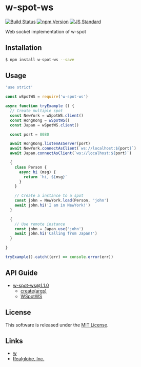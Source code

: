 w-spot-ws
==========

<!---
This file is generated by ape-tmpl. Do not update manually.
--->

<!-- Badge Start -->
<a name="badges"></a>

[![Build Status][bd_travis_shield_url]][bd_travis_url]
[![npm Version][bd_npm_shield_url]][bd_npm_url]
[![JS Standard][bd_standard_shield_url]][bd_standard_url]

[bd_repo_url]: https://github.com/realglobe-Inc/w-spot-ws
[bd_travis_url]: http://travis-ci.org/realglobe-Inc/w-spot-ws
[bd_travis_shield_url]: http://img.shields.io/travis/realglobe-Inc/w-spot-ws.svg?style=flat
[bd_travis_com_url]: http://travis-ci.com/realglobe-Inc/w-spot-ws
[bd_travis_com_shield_url]: https://api.travis-ci.com/realglobe-Inc/w-spot-ws.svg?token=
[bd_license_url]: https://github.com/realglobe-Inc/w-spot-ws/blob/master/LICENSE
[bd_codeclimate_url]: http://codeclimate.com/github/realglobe-Inc/w-spot-ws
[bd_codeclimate_shield_url]: http://img.shields.io/codeclimate/github/realglobe-Inc/w-spot-ws.svg?style=flat
[bd_codeclimate_coverage_shield_url]: http://img.shields.io/codeclimate/coverage/github/realglobe-Inc/w-spot-ws.svg?style=flat
[bd_gemnasium_url]: https://gemnasium.com/realglobe-Inc/w-spot-ws
[bd_gemnasium_shield_url]: https://gemnasium.com/realglobe-Inc/w-spot-ws.svg
[bd_npm_url]: http://www.npmjs.org/package/w-spot-ws
[bd_npm_shield_url]: http://img.shields.io/npm/v/w-spot-ws.svg?style=flat
[bd_standard_url]: http://standardjs.com/
[bd_standard_shield_url]: https://img.shields.io/badge/code%20style-standard-brightgreen.svg

<!-- Badge End -->


<!-- Description Start -->
<a name="description"></a>

Web socket implementation of w-spot

<!-- Description End -->


<!-- Overview Start -->
<a name="overview"></a>



<!-- Overview End -->


<!-- Sections Start -->
<a name="sections"></a>

<!-- Section from "doc/guides/01.Installation.md.hbs" Start -->

<a name="section-doc-guides-01-installation-md"></a>

Installation
-----

```bash
$ npm install w-spot-ws --save
```


<!-- Section from "doc/guides/01.Installation.md.hbs" End -->

<!-- Section from "doc/guides/02.Usage.md.hbs" Start -->

<a name="section-doc-guides-02-usage-md"></a>

Usage
---------

```javascript
'use strict'

const wSpotWS = require('w-spot-ws')

async function tryExample () {
  // Create multiple spot
  const NewYork = wSpotWS.client()
  const HongKong = wSpotWS()
  const Japan = wSpotWS.client()

  const port = 8080

  await HongKong.listenAsServer(port)
  await NewYork.connectAsClient(`ws://localhost:${port}`)
  await Japan.connectAsClient(`ws://localhost:${port}`)

  {
    class Person {
      async hi (msg) {
        return `hi, ${msg}`
      }
    }

    // Create a instance to a spot
    const john = NewYork.load(Person, 'john')
    await john.hi('I am in NewYork!')
  }

  {
    // Use remote instance
    const john = Japan.use('john')
    await john.hi('Calling from Japan!')
  }

}

tryExample().catch((err) => console.error(err))

```


<!-- Section from "doc/guides/02.Usage.md.hbs" End -->

<!-- Section from "doc/guides/10.API Guide.md.hbs" Start -->

<a name="section-doc-guides-10-a-p-i-guide-md"></a>

API Guide
-----

+ [w-spot-ws@1.1.0](./doc/api/api.md)
  + [create(args)](./doc/api/api.md#w-spot-ws-function-create)
  + [WSpotWS](./doc/api/api.md#w-spot-w-s-class)


<!-- Section from "doc/guides/10.API Guide.md.hbs" End -->


<!-- Sections Start -->


<!-- LICENSE Start -->
<a name="license"></a>

License
-------
This software is released under the [MIT License](https://github.com/realglobe-Inc/w-spot-ws/blob/master/LICENSE).

<!-- LICENSE End -->


<!-- Links Start -->
<a name="links"></a>

Links
------

+ [w][w_url]
+ [Realglobe, Inc.][realglobe,_inc__url]

[w_url]: https://github.com/realglobe-Inc/w
[realglobe,_inc__url]: http://realglobe.jp

<!-- Links End -->

